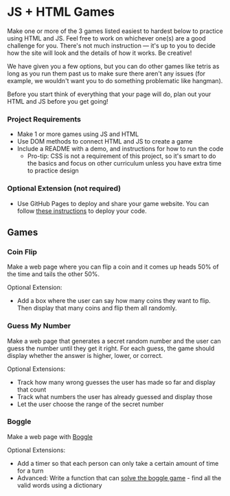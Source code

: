 # JS + HTML Games

Make one or more of the 3 games listed easiest to hardest below to practice using HTML and JS. Feel free to work on whichever one(s) are a good challenge for you. There's not much instruction — it's up to you to decide how the site will look and the details of how it works. Be creative!

We have given you a few options, but you can do other games like tetris as long as you run them past us to make sure there aren't any issues (for example, we wouldn't want you to do something problematic like hangman).

Before you start think of everything that your page will do, plan out your HTML and JS before you get going!

### Project Requirements

- Make 1 or more games using JS and HTML
- Use DOM methods to connect HTML and JS to create a game
- Include a README with a demo, and instructions for how to run the code
  - Pro-tip: CSS is not a requirement of this project, so it's smart to do the basics and focus on other curriculum unless you have extra time to practice design

### Optional Extension (not required)

- Use GitHub Pages to deploy and share your game website. You can follow [these instructions](https://www.codecademy.com/articles/f1-u3-github-pages) to deploy your code.

## Games

### Coin Flip

Make a web page where you can flip a coin and it comes up heads 50% of the time and tails the other 50%.

Optional Extension:

- Add a box where the user can say how many coins they want to flip. Then display that many coins and flip them all randomly.

### Guess My Number

Make a web page that generates a secret random number and the user can guess the number until they get it right.
For each guess, the game should display whether the answer is higher, lower, or correct.

Optional Extensions:

- Track how many wrong guesses the user has made so far and display that count
- Track what numbers the user has already guessed and display those
- Let the user choose the range of the secret number

### Boggle

Make a web page with [Boggle](https://coursera.cs.princeton.edu/algs4/assignments/boggle/specification.php)

Optional Extensions:

- Add a timer so that each person can only take a certain amount of time for a turn
- Advanced: Write a function that can [solve the boggle game](https://www.codewars.com/kata/boggle-solver/javascript) - find all the valid words using a dictionary
